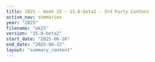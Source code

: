 ```yaml
---
title: 2025 - Week 25 - 15.0-beta2 - 3rd Party Content
active_nav: summaries
year: "2025"
filename: "wk25"
version: "15.0-beta2"
start_date: "2025-06-16"
end_date: "2025-06-22"
layout: "summary_content"
---
```

